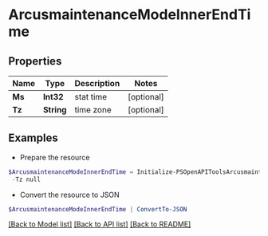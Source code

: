 # ArcusmaintenanceModeInnerEndTime
## Properties

Name | Type | Description | Notes
------------ | ------------- | ------------- | -------------
**Ms** | **Int32** | stat time | [optional] 
**Tz** | **String** | time zone | [optional] 

## Examples

- Prepare the resource
```powershell
$ArcusmaintenanceModeInnerEndTime = Initialize-PSOpenAPIToolsArcusmaintenanceModeInnerEndTime  -Ms null `
 -Tz null
```

- Convert the resource to JSON
```powershell
$ArcusmaintenanceModeInnerEndTime | ConvertTo-JSON
```

[[Back to Model list]](../README.md#documentation-for-models) [[Back to API list]](../README.md#documentation-for-api-endpoints) [[Back to README]](../README.md)

